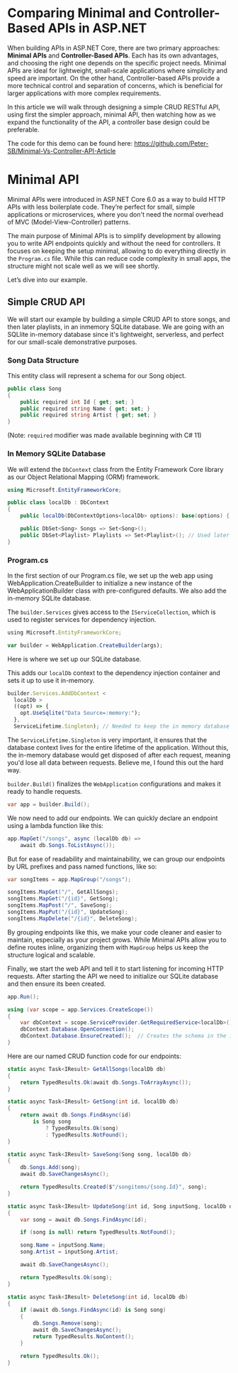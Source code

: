 # Comparing Minimal and Controller-Based APIs in ASP.NET

When building APIs in ASP.NET Core, there are two primary approaches: **Minimal APIs** and **Controller-Based APIs**. Each has its own advantages, and choosing the right one depends on the specific project needs. Minimal APIs are ideal for lightweight, small-scale applications where simplicity and speed are important. On the other hand, Controller-based APIs provide a more technical control and separation of concerns, which is beneficial for larger applications with more complex requirements.

In this article we will walk through designing a simple CRUD RESTful API, using first the simpler approach, minimal API, then watching how as we expand the functionality of the API, a controller base design could be preferable.

The code for this demo can be found here: https://github.com/Peter-SB/Minimal-Vs-Controller-API-Article

# Minimal API

Minimal APIs were introduced in ASP.NET Core 6.0 as a way to build HTTP APIs with less boilerplate code. They’re perfect for small, simple applications or microservices, where you don't need the normal overhead of MVC (Model-View-Controller) patterns.

The main purpose of Minimal APIs is to simplify development by allowing you to write API endpoints quickly and without the need for controllers. It focuses on keeping the setup minimal, allowing to do everything directly in the `Program.cs` file. While this can reduce code complexity in small apps, the structure might not scale well as we will see shortly.

Let’s dive into our example.

## Simple CRUD API

We will start our example by building a simple CRUD API to store songs, and then later playlists, in an inmemory SQLite database. We are going with an SQLlite in-memory database since it's lightweight, serverless, and perfect for our small-scale demonstrative purposes.

### Song Data Structure

This entity class will represent a schema for our Song object.

```csharp
public class Song
{
    public required int Id { get; set; }
    public required string Name { get; set; }
    public required string Artist { get; set; }
}
```

(Note: `required` modifier was made available beginning with C# 11)

### In Memory SQLite Database

We will extend the `DbContext` class from the Entity Framework Core library as our Object Relational Mapping (ORM) framework.

```csharp
using Microsoft.EntityFrameworkCore;

public class localDb : DbContext
{
    public localDb(DbContextOptions<localDb> options): base(options) { }

    public DbSet<Song> Songs => Set<Song>();
    public DbSet<Playlist> Playlists => Set<Playlist>(); // Used later in the article demo
}
```

### Program.cs

In the first section of our Program.cs file, we set up the web app using WebApplication.CreateBuilder to initialize a new instance of the WebApplicationBuilder class with pre-configured defaults. We also add the in-memory SQLite database.

The `builder.Services` gives access to the `IServiceCollection`, which is used to register services for dependency injection.

```jsx
using Microsoft.EntityFrameworkCore;

var builder = WebApplication.CreateBuilder(args);
```

Here is where we set up our SQLite database.

This adds our `localDb` context to the dependency injection container and sets it up to use it in-memory.

```jsx
builder.Services.AddDbContext <
  localDb >
  ((opt) => {
    opt.UseSqlite("Data Source=:memory:");
  },
  ServiceLifetime.Singleton); // Needed to keep the in memory database from being disposed
```

The `ServiceLifetime.Singleton` is very important, it ensures that the database context lives for the entire lifetime of the application. Without this, the in-memory database would get disposed of after each request, meaning you'd lose all data between requests. Believe me, I found this out the hard way.

`builder.Build()` finalizes the `WebApplication` configurations and makes it ready to handle requests.

```csharp
var app = builder.Build();
```

We now need to add our endpoints. We can quickly declare an endpoint using a lambda function like this:

```csharp
app.MapGet("/songs", async (localDb db) =>
    await db.Songs.ToListAsync());
```

But for ease of readability and maintainability, we can group our endpoints by URL prefixes and pass named functions, like so:

```csharp
var songItems = app.MapGroup("/songs");

songItems.MapGet("/", GetAllSongs);
songItems.MapGet("/{id}", GetSong);
songItems.MapPost("/", SaveSong);
songItems.MapPut("/{id}", UpdateSong);
songItems.MapDelete("/{id}", DeleteSong);
```

By grouping endpoints like this, we make your code cleaner and easier to maintain, especially as your project grows. While Minimal APIs allow you to define routes inline, organizing them with `MapGroup` helps us keep the structure logical and scalable.

Finally, we start the web API and tell it to start listening for incoming HTTP requests. After starting the API we need to initialize our SQLite database and then ensure its been created.

```csharp
app.Run();

using (var scope = app.Services.CreateScope())
{
    var dbContext = scope.ServiceProvider.GetRequiredService<localDb>();
    dbContext.Database.OpenConnection();
    dbContext.Database.EnsureCreated();  // Creates the schema in the in-memory database
}
```

Here are our named CRUD function code for our endpoints:

```csharp
static async Task<IResult> GetAllSongs(localDb db)
{
    return TypedResults.Ok(await db.Songs.ToArrayAsync());
}

static async Task<IResult> GetSong(int id, localDb db)
{
    return await db.Songs.FindAsync(id)
        is Song song
            ? TypedResults.Ok(song)
            : TypedResults.NotFound();
}

static async Task<IResult> SaveSong(Song song, localDb db)
{
    db.Songs.Add(song);
    await db.SaveChangesAsync();

    return TypedResults.Created($"/songitems/{song.Id}", song);
}

static async Task<IResult> UpdateSong(int id, Song inputSong, localDb db)
{
    var song = await db.Songs.FindAsync(id);

    if (song is null) return TypedResults.NotFound();

    song.Name = inputSong.Name;
    song.Artist = inputSong.Artist;

    await db.SaveChangesAsync();

    return TypedResults.Ok(song);
}

static async Task<IResult> DeleteSong(int id, localDb db)
{
    if (await db.Songs.FindAsync(id) is Song song)
    {
        db.Songs.Remove(song);
        await db.SaveChangesAsync();
        return TypedResults.NoContent();
    }

    return TypedResults.Ok();
}
```
